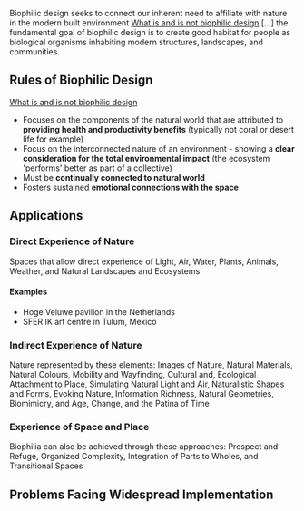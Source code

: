 Biophilic design seeks to connect our inherent need to affiliate with nature in the modern built environment [What is and is not biophilic design](https://metropolismag.com/viewpoints/what-is-and-is-not-biophilic-design/) \[...] the fundamental goal of biophilic design is to create good habitat for people as biological organisms inhabiting modern structures, landscapes, and communities.
## Rules of Biophilic Design
[What is and is not biophilic design](https://metropolismag.com/viewpoints/what-is-and-is-not-biophilic-design/) 

- Focuses on the components of the natural world that are attributed to **providing health and productivity benefits** (typically not coral or desert life for example)
- Focus on the interconnected nature of an environment - showing a **clear consideration for the total environmental impact** (the ecosystem 'performs' better as part of a collective)
- Must be **continually connected to natural world**
- Fosters sustained **emotional connections with the space**
## Applications

### Direct Experience of Nature
Spaces that allow direct experience of Light, Air, Water, Plants, Animals, Weather, and Natural Landscapes and Ecosystems
#### Examples
- Hoge Veluwe pavilion in the Netherlands
- SFER IK art centre in Tulum, Mexico
### Indirect Experience of Nature
Nature represented by these elements: Images of Nature, Natural Materials, Natural Colours, Mobility and Wayfinding, Cultural and, Ecological Attachment to Place, Simulating Natural Light and Air, Naturalistic Shapes and Forms, Evoking Nature, Information Richness, Natural Geometries, Biomimicry, and Age, Change, and the Patina of Time
### Experience of Space and Place
Biophilia can also be achieved through these approaches: Prospect and Refuge, Organized Complexity, Integration of Parts to Wholes, and Transitional Spaces
## Problems Facing Widespread Implementation

